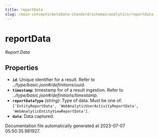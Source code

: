 ```yaml
---
title: reportData
slug: /main-concepts/metadata-standard/schemas/analytics/reportdata
---
```


# reportData

*Report Data*

## Properties

- **`id`**: Unique identifier for a result. Refer to *../type/basic.json#/definitions/uuid*.
- **`timestamp`**: timestamp for of a result ingestion. Refer to *../type/basic.json#/definitions/timestamp*.
- **`reportDataType`** *(string)*: Type of data. Must be one of: `['EntityReportData', 'WebAnalyticUserActivityReportData', 'WebAnalyticEntityViewReportData']`.
- **`data`**: Data captured.


Documentation file automatically generated at 2023-07-07 05:50:35.981927.
